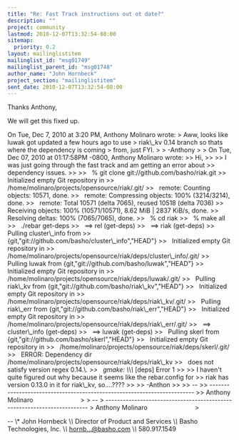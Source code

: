 ```yaml
---
title: "Re: Fast Track instructions out ot date?"
description: ""
project: community
lastmod: 2010-12-07T13:32:54-08:00
sitemap:
  priority: 0.2
layout: mailinglistitem
mailinglist_id: "msg01749"
mailinglist_parent_id: "msg01748"
author_name: "John Hornbeck"
project_section: "mailinglistitem"
sent_date: 2010-12-07T13:32:54-08:00
---
```



Thanks Anthony,

We will get this fixed up.

On Tue, Dec 7, 2010 at 3:20 PM, Anthony Molinaro
 wrote:
&gt; Aww, looks like luwak got updated a few hours ago to use
&gt; riak\\_kv 0.14 branch so thats where the dependency is coming
&gt; from, just FYI.
&gt;
&gt; -Anthony
&gt;
&gt; On Tue, Dec 07, 2010 at 01:17:58PM -0800, Anthony Molinaro wrote:
&gt;&gt; Hi,
&gt;&gt;
&gt;&gt; I was just going through the fast track and am getting an error about
&gt;&gt; dependency issues.
&gt;&gt;
&gt;&gt;   % git clone git://github.com/basho/riak.git
&gt;&gt;   Initialized empty Git repository in
&gt;&gt;   /home/molinaro/projects/opensource/riak/.git/
&gt;&gt;   remote: Counting objects: 10571, done.
&gt;&gt;   remote: Compressing objects: 100% (3214/3214), done.
&gt;&gt;   remote: Total 10571 (delta 7065), reused 10518 (delta 7036)
&gt;&gt;   Receiving objects: 100% (10571/10571), 8.62 MiB | 2837 KiB/s, done.
&gt;&gt;   Resolving deltas: 100% (7065/7065), done.
&gt;&gt;   % cd riak
&gt;&gt;   % make all
&gt;&gt;   ./rebar get-deps
&gt;&gt;   ==&gt; rel (get-deps)
&gt;&gt;   ==&gt; riak (get-deps)
&gt;&gt;   Pulling cluster\\_info from 
&gt;&gt; {git,"git://github.com/basho/cluster\\_info","HEAD"}
&gt;&gt;   Initialized empty Git repository in
&gt;&gt;   /home/molinaro/projects/opensource/riak/deps/cluster\\_info/.git/
&gt;&gt;   Pulling luwak from {git,"git://github.com/basho/luwak","HEAD"}
&gt;&gt;   Initialized empty Git repository in
&gt;&gt;   /home/molinaro/projects/opensource/riak/deps/luwak/.git/
&gt;&gt;   Pulling riak\\_kv from {git,"git://github.com/basho/riak\\_kv","HEAD"}
&gt;&gt;   Initialized empty Git repository in
&gt;&gt;   /home/molinaro/projects/opensource/riak/deps/riak\\_kv/.git/
&gt;&gt;   Pulling riak\\_err from {git,"git://github.com/basho/riak\\_err","HEAD"}
&gt;&gt;   Initialized empty Git repository in
&gt;&gt;   /home/molinaro/projects/opensource/riak/deps/riak\\_err/.git/
&gt;&gt;   ==&gt; cluster\\_info (get-deps)
&gt;&gt;   ==&gt; luwak (get-deps)
&gt;&gt;   Pulling skerl from {git,"git://github.com/basho/skerl","HEAD"}
&gt;&gt;   Initialized empty Git repository in
&gt;&gt;   /home/molinaro/projects/opensource/riak/deps/skerl/.git/
&gt;&gt;   ERROR: Dependency dir /home/molinaro/projects/opensource/riak/deps/riak\\_kv
&gt;&gt;   does not satisfy version regex 0.14.\\*.
&gt;&gt;   gmake: \\*\\*\\* [deps] Error 1
&gt;&gt;
&gt;&gt; I haven't quite figured out why because it seems like the rebar.config for
&gt;&gt; riak has version 0.13.0 in it for riak\\_kv, so....????
&gt;&gt;
&gt;&gt; -Anthon
&gt;&gt;
&gt;&gt; --
&gt;&gt; ------------------------------------------------------------------------
&gt;&gt; Anthony Molinaro                           
&gt;
&gt; --
&gt; ------------------------------------------------------------------------
&gt; Anthony Molinaro                           
&gt;


-- 
\\* John Hornbeck
\\*\\* Director of Product and Services
\\*\\* Basho Technologies, Inc.
\\*\\* hornb...@basho.com
\\*\\* 580.917.1549

